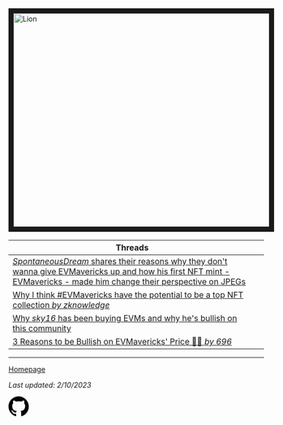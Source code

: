<meta name="viewport" content="width=device-width,initial-scale=1">
<link rel="stylesheet" href="https://etheralpha.github.io/readme-themes/deep-blue.css">


    
<a href="https://looksrare.org/collections/0x7dDAA898D33D7aB252Ea5F89f96717c47B2fEE6e#items" target="_blank">
    <svg height="40" width="40" aria-hidden="true" viewBox="0 0 16 16" version="1.1" width="32" data-view-component="true" class="octicon octicon-mark-github v-align-left">
      <img src="https://i.imgur.com/1gLfjN1.png" 
alt="Lion" width="640" height="420" border=10" />
</a>    
                                            
                                      

| Threads | |
|--------------|---|
[*SpontaneousDream* shares their reasons why they don't wanna give EVMavericks up and how his first NFT mint - EVMavericks - made him change their perspective on JPEGs](https://www.reddit.com/r/ethfinance/comments/u4qfal/comment/i4xi03f/) |
[Why I think #EVMavericks have the potential to be a top NFT collection *by zknowledge*](https://twitter.com/zkn0wledge1/status/1515386206972002307)|                  
[Why *sky16* has been buying EVMs and why he's bullish on this community](https://twitter.com/sku16eth/status/1613638578189344784)|                                     
[3 Reasons to be Bullish on EVMavericks' Price 🦁🚀 *by 696*](https://twitter.com/696_eth/status/1622343676394622977)|    

                                            
---
                                              
[Homepage](https://evmavericks-weekly.netlify.app)
                                               
*Last updated: 2/10/2023*                                                 
                                               
    
<a id="github-link" href="https://github.com/etheralpha/evm-updates/" target="_blank">
  <svg height="40" width="40" aria-hidden="true" viewBox="0 0 16 16" version="1.1" width="32" data-view-component="true" class="octicon octicon-mark-github v-align-middle">
      <path fill-rule="evenodd" d="M8 0C3.58 0 0 3.58 0 8c0 3.54 2.29 6.53 5.47 7.59.4.07.55-.17.55-.38 0-.19-.01-.82-.01-1.49-2.01.37-2.53-.49-2.69-.94-.09-.23-.48-.94-.82-1.13-.28-.15-.68-.52-.01-.53.63-.01 1.08.58 1.23.82.72 1.21 1.87.87 2.33.66.07-.52.28-.87.51-1.07-1.78-.2-3.64-.89-3.64-3.95 0-.87.31-1.59.82-2.15-.08-.2-.36-1.02.08-2.12 0 0 .67-.21 2.2.82.64-.18 1.32-.27 2-.27.68 0 1.36.09 2 .27 1.53-1.04 2.2-.82 2.2-.82.44 1.1.16 1.92.08 2.12.51.56.82 1.27.82 2.15 0 3.07-1.87 3.75-3.65 3.95.29.25.54.73.54 1.48 0 1.07-.01 1.93-.01 2.2 0 .21.15.46.55.38A8.013 8.013 0 0016 8c0-4.42-3.58-8-8-8z"></path>
  </svg>
</a>



